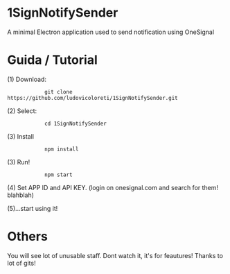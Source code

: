 # 1SignNotifySender
A minimal Electron application used to send notification using OneSignal

# Guida / Tutorial

(1) Download:

                git clone https://github.com/ludovicoloreti/1SignNotifySender.git 


(2) Select:

                cd 1SignNotifySender 
		
(3) Install

                npm install

(3) Run!

                npm start


(4) Set APP ID and API KEY. (login on onesignal.com and search for them! blahblah)
	
(5)...start using it!

# Others
You will see lot of unusable staff. Dont watch it, it's for feautures!
Thanks to lot of gits!
